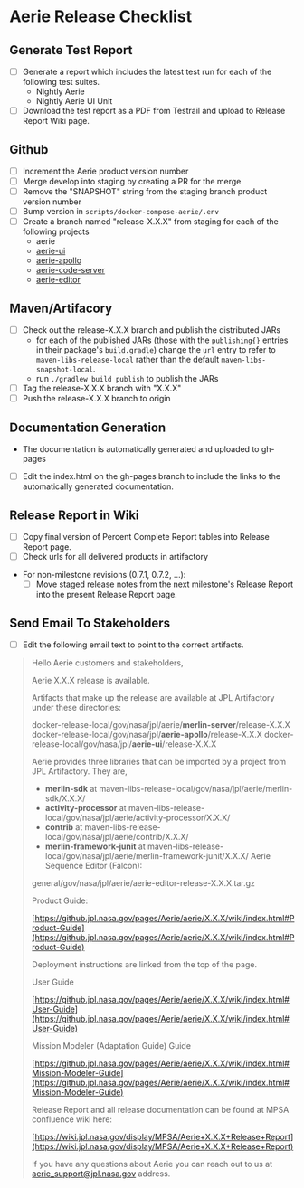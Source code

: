 # Aerie Release Checklist

## Generate Test Report
- [ ] Generate a report which includes the latest test run for each of the following test suites.
	- Nightly Aerie
	- Nightly Aerie UI Unit
- [ ] Download the test report as a PDF from Testrail and upload to Release Report Wiki page.

## Github
- [ ] Increment the Aerie product version number
- [ ] Merge develop into staging by creating a PR for the merge
- [ ] Remove the "SNAPSHOT" string from the staging branch product version number
- [ ] Bump version in `scripts/docker-compose-aerie/.env`
- [ ] Create a branch named "release-X.X.X" from staging for each of the following projects
  - aerie
  - [aerie-ui](https://github.jpl.nasa.gov/Aerie/aerie-ui/blob/develop/docs/RELEASE.md)
  - [aerie-apollo](https://github.jpl.nasa.gov/Aerie/aerie-apollo/blob/develop/docs/RELEASE.md)
  - [aerie-code-server](https://github.jpl.nasa.gov/Aerie/aerie-code-server/blob/develop/docs/RELEASE.md)
  - [aerie-editor](https://github.jpl.nasa.gov/Aerie/aerie-editor/blob/develop/docs/RELEASE.md)

## Maven/Artifacory
- [ ] Check out the release-X.X.X branch and publish the distributed JARs
	- for each of the published JARs (those with the `publishing{}` entries in their package's `build.gradle`) change the `url` entry to refer to `maven-libs-release-local` rather than the default `maven-libs-snapshot-local`.
	- run `./gradlew build publish` to publish the JARs
- [ ] Tag the release-X.X.X branch with "X.X.X"
- [ ] Push the release-X.X.X branch to origin

## Documentation Generation
- The documentation is automatically generated and uploaded to gh-pages
- [ ] Edit the index.html on the gh-pages branch to include the links to the automatically generated documentation.

## Release Report in Wiki
- [ ] Copy final version of Percent Complete Report tables into Release Report page.
- [ ] Check urls for all delivered products in artifactory
- For non-milestone revisions (0.7.1, 0.7.2, ...):
  - [ ] Move staged release notes from the next milestone's Release Report into the present Release Report page.

## Send Email To Stakeholders
- [ ] Edit the following email text to point to the correct artifacts.

>Hello Aerie customers and stakeholders,
>
>Aerie X.X.X release is available.
>
>Artifacts that make up the release are available at JPL Artifactory under these directories:
>
>docker-release-local/gov/nasa/jpl/aerie/**merlin-server**/release-X.X.X
>docker-release-local/gov/nasa/jpl/**aerie-apollo**/release-X.X.X
>docker-release-local/gov/nasa/jpl/**aerie-ui**/release-X.X.X
>
>Aerie provides three libraries that can be imported by a project from JPL Artifactory. They are,
>-   **merlin-sdk** at maven-libs-release-local/gov/nasa/jpl/aerie/merlin-sdk/X.X.X/
>-   **activity-processor** at maven-libs-release-local/gov/nasa/jpl/aerie/activity-processor/X.X.X/
>-   **contrib** at maven-libs-release-local/gov/nasa/jpl/aerie/contrib/X.X.X/
>-   **merlin-framework-junit** at maven-libs-release-local/gov/nasa/jpl/aerie/merlin-framework-junit/X.X.X/
>Aerie Sequence Editor (Falcon):
>
>general/gov/nasa/jpl/aerie/aerie-editor-release-X.X.X.tar.gz
>
>Product Guide:
>
>[https://github.jpl.nasa.gov/pages/Aerie/aerie/X.X.X/wiki/index.html#Product-Guide](https://github.jpl.nasa.gov/pages/Aerie/aerie/X.X.X/wiki/index.html#Product-Guide)
>
>Deployment instructions are linked from the top of the page.
>
>User Guide
>
>[https://github.jpl.nasa.gov/pages/Aerie/aerie/X.X.X/wiki/index.html#User-Guide](https://github.jpl.nasa.gov/pages/Aerie/aerie/X.X.X/wiki/index.html#User-Guide)
>
>Mission Modeler (Adaptation Guide) Guide
>
>[https://github.jpl.nasa.gov/pages/Aerie/aerie/X.X.X/wiki/index.html#Mission-Modeler-Guide](https://github.jpl.nasa.gov/pages/Aerie/aerie/X.X.X/wiki/index.html#Mission-Modeler-Guide)
>
>Release Report and all release documentation can be found at MPSA confluence wiki here:
>
>[https://wiki.jpl.nasa.gov/display/MPSA/Aerie+X.X.X+Release+Report](https://wiki.jpl.nasa.gov/display/MPSA/Aerie+X.X.X+Release+Report)
>
>If you have any questions about Aerie you can reach out to us at [aerie\_support@jpl.nasa.gov](mailto:aerie_support@jpl.nasa.gov) address.
